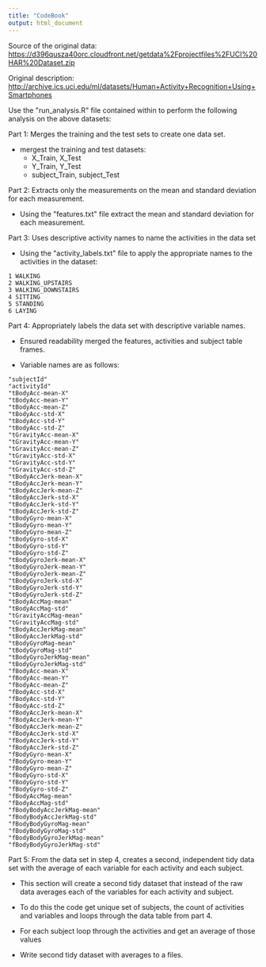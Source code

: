 ```yaml
---
title: "CodeBook"
output: html_document
---
```


Source of the original data: https://d396qusza40orc.cloudfront.net/getdata%2Fprojectfiles%2FUCI%20HAR%20Dataset.zip

Original description: http://archive.ics.uci.edu/ml/datasets/Human+Activity+Recognition+Using+Smartphones

Use the "run_analysis.R" file contained within to perform the following analysis on the above datasets:


Part 1: Merges the training and the test sets to create one data set.

* mergest the training and test datasets:
  * X_Train, X_Test
  * Y_Train, Y_Test
  * subject_Train, subject_Test

Part 2: Extracts only the measurements on the mean and standard deviation for each measurement.

* Using the "features.txt" file extract the mean and standard deviation for each measurement.

Part 3: Uses descriptive activity names to name the activities in the data set

* Using the "activity_labels.txt" file to apply the appropriate names to the activities in the dataset: 
```
1 WALKING
2 WALKING_UPSTAIRS
3 WALKING_DOWNSTAIRS
4 SITTING
5 STANDING
6 LAYING
```

Part 4: Appropriately labels the data set with descriptive variable names.

* Ensured readability merged the features, activities and subject table frames. 

* Variable names are as follows:
```
"subjectId" 
"activityId" 
"tBodyAcc-mean-X"
"tBodyAcc-mean-Y"
"tBodyAcc-mean-Z"
"tBodyAcc-std-X"
"tBodyAcc-std-Y"
"tBodyAcc-std-Z"
"tGravityAcc-mean-X"
"tGravityAcc-mean-Y"
"tGravityAcc-mean-Z"
"tGravityAcc-std-X"
"tGravityAcc-std-Y"
"tGravityAcc-std-Z"
"tBodyAccJerk-mean-X"
"tBodyAccJerk-mean-Y"
"tBodyAccJerk-mean-Z"
"tBodyAccJerk-std-X"
"tBodyAccJerk-std-Y"
"tBodyAccJerk-std-Z"
"tBodyGyro-mean-X"
"tBodyGyro-mean-Y"
"tBodyGyro-mean-Z"
"tBodyGyro-std-X"
"tBodyGyro-std-Y"
"tBodyGyro-std-Z"
"tBodyGyroJerk-mean-X"
"tBodyGyroJerk-mean-Y"
"tBodyGyroJerk-mean-Z"
"tBodyGyroJerk-std-X"
"tBodyGyroJerk-std-Y"
"tBodyGyroJerk-std-Z"
"tBodyAccMag-mean"
"tBodyAccMag-std"
"tGravityAccMag-mean"
"tGravityAccMag-std"
"tBodyAccJerkMag-mean"
"tBodyAccJerkMag-std"
"tBodyGyroMag-mean"
"tBodyGyroMag-std"
"tBodyGyroJerkMag-mean"
"tBodyGyroJerkMag-std"
"fBodyAcc-mean-X"
"fBodyAcc-mean-Y"
"fBodyAcc-mean-Z"
"fBodyAcc-std-X"
"fBodyAcc-std-Y"
"fBodyAcc-std-Z"
"fBodyAccJerk-mean-X"
"fBodyAccJerk-mean-Y"
"fBodyAccJerk-mean-Z"
"fBodyAccJerk-std-X"
"fBodyAccJerk-std-Y"
"fBodyAccJerk-std-Z"
"fBodyGyro-mean-X"
"fBodyGyro-mean-Y"
"fBodyGyro-mean-Z"
"fBodyGyro-std-X"
"fBodyGyro-std-Y"
"fBodyGyro-std-Z"
"fBodyAccMag-mean"
"fBodyAccMag-std"
"fBodyBodyAccJerkMag-mean" 
"fBodyBodyAccJerkMag-std" 
"fBodyBodyGyroMag-mean" 
"fBodyBodyGyroMag-std"
"fBodyBodyGyroJerkMag-mean"
"fBodyBodyGyroJerkMag-std"
```

Part 5: From the data set in step 4, creates a second, independent tidy data set with the average of each variable for each activity and each subject.

* This section will create a second tidy dataset that instead of the raw data averages each of the variables for each activity and subject. 

* To do this the code get unique set of subjects, the count of activities and variables and loops through the data table from part 4. 

* For each subject loop through the activities and get an average of those values

* Write second tidy dataset with averages to a files.


